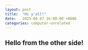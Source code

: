 ```yaml
---
layout: post
title:  "Hi y'all!"
date:   2025-06-07 16:00:00 +0800
categories: computer-unrelated
---
```


## Hello from the other side!